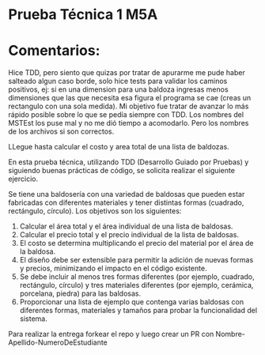 # Prueba Técnica 1 M5A

# Comentarios:
Hice TDD, pero siento que quizas por tratar de apurarme me pude haber salteado algun caso borde, solo hice tests para validar los caminos positivos, ej: si en una dimension para una baldoza ingresas menos dimensiones que las que necesita esa figura el programa se cae (creas un rectangulo con una sola medida). Mi objetivo fue tratar de avanzar lo más rápido posible sobre lo que se pedía siempre con TDD.
Los nombres del MSTEst los puse mal y no me dió tiempo a acomodarlo. Pero los nombres de los archivos si son correctos.

LLegue hasta calcular el costo y area total de una lista de baldozas.

En esta prueba técnica, utilizando TDD (Desarrollo Guiado por Pruebas) y siguiendo buenas prácticas de código, se solicita realizar el siguiente ejercicio.

Se tiene una baldosería con una variedad de baldosas que pueden estar fabricadas con diferentes materiales y tener distintas formas (cuadrado, rectángulo, círculo). Los objetivos son los siguientes:

1. Calcular el área total y el área individual de una lista de baldosas.
2. Calcular el precio total y el precio individual de la lista de baldosas.
3. El costo se determina multiplicando el precio del material por el área de la baldosa.
4. El diseño debe ser extensible para permitir la adición de nuevas formas y precios, minimizando el impacto en el código existente.
5. Se debe incluir al menos tres formas diferentes (por ejemplo, cuadrado, rectángulo, círculo) y tres materiales diferentes (por ejemplo, cerámica, porcelana, piedra) para las baldosas.
6. Proporcionar una lista de ejemplo que contenga varias baldosas con diferentes formas, materiales y tamaños para probar la funcionalidad del sistema.

Para realizar la entrega forkear el repo y luego crear un PR con Nombre-Apellido-NumeroDeEstudiante
